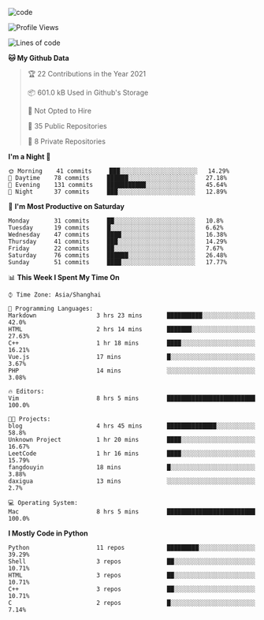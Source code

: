 
<!--
**liuyaanng/liuyaanng** is a ✨ _special_ ✨ repository because its `README.md` (this file) appears on your GitHub profile.

Here are some ideas to get you started:

- 🔭 I’m currently working on ...
- 🌱 I’m currently learning ...
- 👯 I’m looking to collaborate on ...
- 🤔 I’m looking for help with ...
- 💬 Ask me about ...
- 📫 How to reach me: ...
- 😄 Pronouns: ...
- ⚡ Fun fact: ...
-->


![code](https://cdn.jsdelivr.net/gh/liuyaanng/liuyaanng@1.0/code.gif) 

<!--START_SECTION:waka-->
![Profile Views](http://img.shields.io/badge/Profile%20Views-1-blue)

![Lines of code](https://img.shields.io/badge/From%20Hello%20World%20I%27ve%20Written-5.3%20million%20lines%20of%20code-blue)

**🐱 My Github Data** 

> 🏆 22 Contributions in the Year 2021
 > 
> 📦 601.0 kB Used in Github's Storage 
 > 
> 🚫 Not Opted to Hire
 > 
> 📜 35 Public Repositories 
 > 
> 🔑 8 Private Repositories  
 > 
**I'm a Night 🦉** 

```text
🌞 Morning    41 commits     ███░░░░░░░░░░░░░░░░░░░░░░   14.29% 
🌆 Daytime    78 commits     ██████░░░░░░░░░░░░░░░░░░░   27.18% 
🌃 Evening    131 commits    ███████████░░░░░░░░░░░░░░   45.64% 
🌙 Night      37 commits     ███░░░░░░░░░░░░░░░░░░░░░░   12.89%

```
📅 **I'm Most Productive on Saturday** 

```text
Monday       31 commits     ██░░░░░░░░░░░░░░░░░░░░░░░   10.8% 
Tuesday      19 commits     █░░░░░░░░░░░░░░░░░░░░░░░░   6.62% 
Wednesday    47 commits     ████░░░░░░░░░░░░░░░░░░░░░   16.38% 
Thursday     41 commits     ███░░░░░░░░░░░░░░░░░░░░░░   14.29% 
Friday       22 commits     ██░░░░░░░░░░░░░░░░░░░░░░░   7.67% 
Saturday     76 commits     ██████░░░░░░░░░░░░░░░░░░░   26.48% 
Sunday       51 commits     ████░░░░░░░░░░░░░░░░░░░░░   17.77%

```


📊 **This Week I Spent My Time On** 

```text
⌚︎ Time Zone: Asia/Shanghai

💬 Programming Languages: 
Markdown                 3 hrs 23 mins       ██████████░░░░░░░░░░░░░░░   42.0% 
HTML                     2 hrs 14 mins       ███████░░░░░░░░░░░░░░░░░░   27.63% 
C++                      1 hr 18 mins        ████░░░░░░░░░░░░░░░░░░░░░   16.21% 
Vue.js                   17 mins             █░░░░░░░░░░░░░░░░░░░░░░░░   3.67% 
PHP                      14 mins             ░░░░░░░░░░░░░░░░░░░░░░░░░   3.08%

🔥 Editors: 
Vim                      8 hrs 5 mins        █████████████████████████   100.0%

🐱‍💻 Projects: 
blog                     4 hrs 45 mins       ██████████████░░░░░░░░░░░   58.8% 
Unknown Project          1 hr 20 mins        ████░░░░░░░░░░░░░░░░░░░░░   16.67% 
LeetCode                 1 hr 16 mins        ████░░░░░░░░░░░░░░░░░░░░░   15.79% 
fangdouyin               18 mins             █░░░░░░░░░░░░░░░░░░░░░░░░   3.88% 
daxigua                  13 mins             ░░░░░░░░░░░░░░░░░░░░░░░░░   2.7%

💻 Operating System: 
Mac                      8 hrs 5 mins        █████████████████████████   100.0%

```

**I Mostly Code in Python** 

```text
Python                   11 repos            █████████░░░░░░░░░░░░░░░░   39.29% 
Shell                    3 repos             ██░░░░░░░░░░░░░░░░░░░░░░░   10.71% 
HTML                     3 repos             ██░░░░░░░░░░░░░░░░░░░░░░░   10.71% 
C++                      3 repos             ██░░░░░░░░░░░░░░░░░░░░░░░   10.71% 
C                        2 repos             █░░░░░░░░░░░░░░░░░░░░░░░░   7.14%

```



<!--END_SECTION:waka-->
